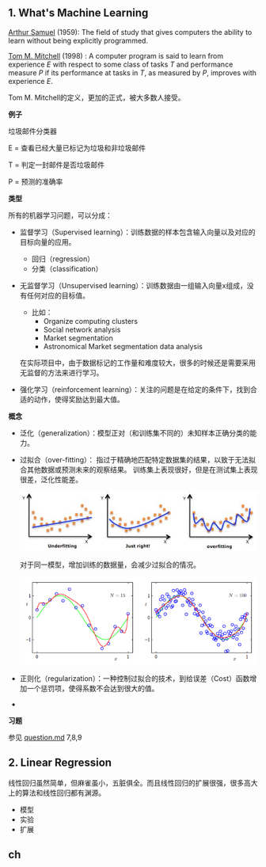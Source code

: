 ##  1. What's Machine Learning

[Arthur Samuel](https://en.wikipedia.org/wiki/Arthur_Samuel) (1959): The field of study that gives computers the ability to learn without being explicitly programmed.

[Tom M. Mitchell](https://en.wikipedia.org/wiki/Tom_M._Mitchell) (1998) : A computer program is said to learn from experience *E* with respect to some class of tasks *T* and performance measure *P* if its performance at tasks in *T*, as measured by *P*,  improves with experience *E*.  

Tom M. Mitchell的定义，更加的正式，被大多数人接受。

**例子**

垃圾邮件分类器

E = 查看已经大量已标记为垃圾和非垃圾邮件

T = 判定一封邮件是否垃圾邮件

P = 预测的准确率

**类型**

所有的机器学习问题，可以分成：

- 监督学习（Supervised learning）：训练数据的样本包含输⼊向量以及对应的⽬标向量的应⽤。
  - 回归（regression）
  - 分类（classification）
- 无监督学习（Unsupervised learning）：训练数据由⼀组输⼊向量x组成，没有任何对应的⽬标值。
  - 比如：
    - Organize computing clusters
    - Social network analysis
    - Market segmentation
    - Astronomical Market segmentation data analysis
  
  在实际项目中，由于数据标记的工作量和难度较大，很多的时候还是需要采用无监督的方法来进行学习。

- 强化学习（reinforcement learning）：关注的问题是在给定的条件下，找到合适的动作，使得奖励达到最⼤值。

**概念**

- 泛化（generalization）：模型正对（和训练集不同的）未知样本正确分类的能⼒。

- 过拟合（over-fitting）： 指过于精确地匹配特定数据集的结果，以致于无法拟合其他数据或预测未来的观察结果。  训练集上表现很好，但是在测试集上表现很差，泛化性能差。 

   ![img](images/afa034d52962681db09b4dc1060f8075_hd.jpg) 

  对于同一模型，增加训练的数据量，会减少过拟合的情况。

  ![image-20191101100320923](images/image-20191101100320923.png)

- 正则化（regularization）：一种控制过拟合的技术，到给误差（Cost）函数增加⼀个惩罚项，使得系数不会达到很⼤的值。

- 

  

**习题**

参见 [question.md](..\..\question.md) 7,8,9

## 2. Linear Regression

线性回归虽然简单，但麻雀虽小，五脏俱全。而且线性回归的扩展很强，很多高大上的算法和线性回归都有渊源。

- 模型
- 实验
- 扩展

## ch
